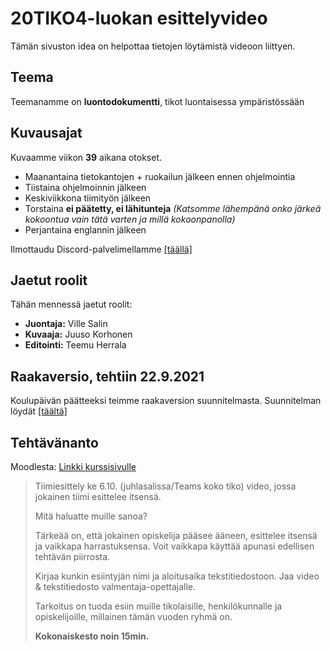 # 20TIKO4-luokan esittelyvideo

Tämän sivuston idea on helpottaa tietojen löytämistä videoon liittyen.

## Teema

Teemanamme on **luontodokumentti**, tikot luontaisessa ympäristössään

## Kuvausajat

Kuvaamme viikon **39** aikana otokset.

- Maanantaina tietokantojen + ruokailun jälkeen ennen ohjelmointia
- Tiistaina ohjelmoinnin jälkeen
- Keskiviikkona tiimityön jälkeen
- Torstaina **ei päätetty, ei lähitunteja** *(Katsomme lähempänä onko järkeä kokoontua vain tätä varten ja millä kokoonpanolla)*
- Perjantaina englannin jälkeen

Ilmottaudu Discord-palvelimellamme [[täällä]](https://discord.com/channels/879253969938034698/890215663824683080/890282770063060994)

## Jaetut roolit
Tähän mennessä jaetut roolit:
- **Juontaja:** Ville Salin
- **Kuvaaja:** Juuso Korhonen
- **Editointi:** Teemu Herrala

## Raakaversio, tehtiin 22.9.2021

Koulupäivän päätteeksi teimme raakaversion suunnitelmasta. Suunnitelman löydät [[täältä]](https://20tiko4.github.io/tiimiesittely/raaka)

## Tehtävänanto

Moodlesta: [Linkki kurssisivulle](https://moodle.tuni.fi/mod/page/view.php?id=1224493)

> Tiimiesittely ke 6.10. (juhlasalissa/Teams koko tiko) video, jossa jokainen tiimi esittelee itsensä.
> 
> Mitä haluatte muille sanoa?
> 
> Tärkeää on, että jokainen opiskelija pääsee ääneen, esittelee itsensä ja vaikkapa harrastuksensa. Voit vaikkapa käyttää apunasi edellisen tehtävän piirrosta.
> 
> Kirjaa kunkin esiintyjän nimi ja aloitusaika tekstitiedostoon. Jaa video & tekstitiedosto valmentaja-opettajalle.
> 
> Tarkoitus on tuoda esiin muille tikolaisille, henkilökunnalle ja opiskelijoille, millainen tämän vuoden ryhmä on.
> 
> **Kokonaiskesto noin 15min.**
